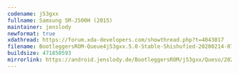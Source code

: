 ```yaml
---
codename: j53gxx
fullname: Samsung SM-J500H (2015)
maintainer: jenslody
newformat: true
xdathread: https://forum.xda-developers.com/showthread.php?t=4043017
filename: BootleggersROM-Queue4j53gxx.5.0-Stable-Shishufied-20200214-071315.zip
buildsize: 471850593 
mirrorlink: https://android.jenslody.de/BootleggersROM/j53gxx/Queso/20200214-071315/
---
```


